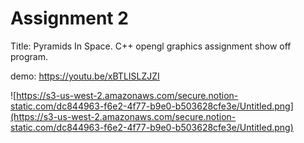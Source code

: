 # Assignment 2

Title: Pyramids In Space.
C++ opengl graphics assignment show off program.

demo: https://youtu.be/xBTLISLZJZI

![https://s3-us-west-2.amazonaws.com/secure.notion-static.com/dc844963-f6e2-4f77-b9e0-b503628cfe3e/Untitled.png](https://s3-us-west-2.amazonaws.com/secure.notion-static.com/dc844963-f6e2-4f77-b9e0-b503628cfe3e/Untitled.png)

